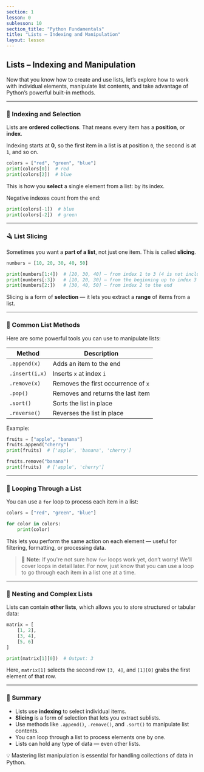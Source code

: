 ```yaml
---
section: 1
lesson: 0
sublesson: 10
section_title: "Python Fundamentals"
title: "Lists – Indexing and Manipulation"
layout: lesson
---
```


## Lists – Indexing and Manipulation

Now that you know how to create and use lists, let’s explore how to work with individual elements, manipulate list contents, and take advantage of Python’s powerful built-in methods.

---

### 🔢 Indexing and Selection

Lists are **ordered collections**. That means every item has a **position**, or **index**.

Indexing starts at **0**, so the first item in a list is at position `0`, the second is at `1`, and so on.

```python
colors = ["red", "green", "blue"]
print(colors[0])  # red
print(colors[2])  # blue
```

This is how you **select** a single element from a list: by its index.

Negative indexes count from the end:

```python
print(colors[-1])  # blue
print(colors[-2])  # green
```

---

### 🪒 List Slicing

Sometimes you want a **part of a list**, not just one item. This is called **slicing**.

```python
numbers = [10, 20, 30, 40, 50]

print(numbers[1:4])  # [20, 30, 40] – from index 1 to 3 (4 is not included)
print(numbers[:3])   # [10, 20, 30] – from the beginning up to index 3
print(numbers[2:])   # [30, 40, 50] – from index 2 to the end
```

Slicing is a form of **selection** — it lets you extract a **range** of items from a list.

---

### 🧰 Common List Methods

Here are some powerful tools you can use to manipulate lists:

| Method        | Description                         |
|--------------|-------------------------------------|
| `.append(x)` | Adds an item to the end             |
| `.insert(i,x)` | Inserts `x` at index `i`         |
| `.remove(x)` | Removes the first occurrence of `x` |
| `.pop()`     | Removes and returns the last item   |
| `.sort()`    | Sorts the list in place             |
| `.reverse()` | Reverses the list in place          |

Example:

```python
fruits = ["apple", "banana"]
fruits.append("cherry")
print(fruits)  # ['apple', 'banana', 'cherry']

fruits.remove("banana")
print(fruits)  # ['apple', 'cherry']
```

---

### 🔁 Looping Through a List

You can use a `for` loop to process each item in a list:

```python
colors = ["red", "green", "blue"]

for color in colors:
    print(color)
```

This lets you perform the same action on each element — useful for filtering, formatting, or processing data.

> 📝 **Note:** If you're not sure how `for` loops work yet, don’t worry! We'll cover loops in detail later. For now, just know that you can use a loop to go through each item in a list one at a time.

---

### 🧱 Nesting and Complex Lists

Lists can contain **other lists**, which allows you to store structured or tabular data:

```python
matrix = [
    [1, 2],
    [3, 4],
    [5, 6]
]

print(matrix[1][0])  # Output: 3
```

Here, `matrix[1]` selects the second row `[3, 4]`, and `[1][0]` grabs the first element of that row.

---

### 🧠 Summary

- Lists use **indexing** to select individual items.
- **Slicing** is a form of selection that lets you extract sublists.
- Use methods like `.append()`, `.remove()`, and `.sort()` to manipulate list contents.
- You can loop through a list to process elements one by one.
- Lists can hold any type of data — even other lists.

💡 Mastering list manipulation is essential for handling collections of data in Python.
